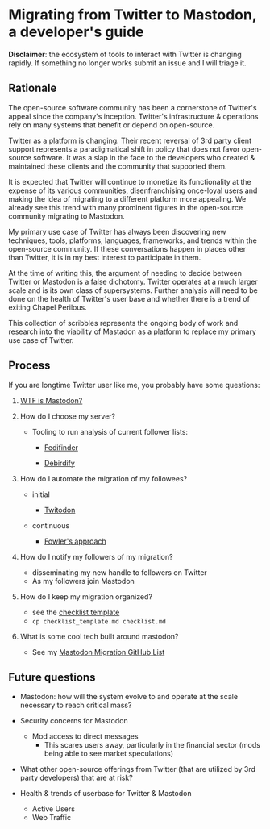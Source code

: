 # Migrating from Twitter to Mastodon, a developer's guide

**Disclaimer**: the ecosystem of tools to interact with Twitter is changing rapidly. If something no longer works submit an issue and I will triage it.

## Rationale

The open-source software community has been a cornerstone of Twitter's appeal since the company's inception. Twitter's infrastructure & operations rely on many systems that benefit or depend on open-source. 

Twitter as a platform is changing. Their recent reversal of 3rd party client support represents a paradigmatical shift in policy that does not favor open-source software. It was a slap in the face to the developers who created & maintained these clients and the community that supported them.

It is expected that Twitter will continue to monetize its functionality at the expense of its various communities, disenfranchising once-loyal users and making the idea of migrating to a different platform more appealing. We already see this trend with many prominent figures in the open-source community migrating to Mastodon.

My primary use case of Twitter has always been discovering new techniques, tools, platforms, languages, frameworks, and trends within the open-source community. If these conversations happen in places other than Twitter, it is in my best interest to participate in them.

At the time of writing this, the argument of needing to decide between Twitter or Mastodon is a false dichotomy. Twitter operates at a much larger scale and is its own class of supersystems.  Further analysis will need to be done on the health of Twitter's user base and whether there is a trend of exiting Chapel Perilous.

This collection of scribbles represents the ongoing body of work and research into the viability of Mastadon as a platform to replace my primary use case of Twitter.

## Process

If you are longtime Twitter user like me, you probably have some questions:

1. [WTF is Mastodon?](https://docs.joinmastodon.org/) 
2. How do I choose my server?

   - Tooling to run analysis of current follower lists:

     - [Fedifinder](https://github.com/lucahammer/fedifinder)

     - [Debirdify](https://github.com/pruvisto/debirdify)
3. How do I automate the migration of my followees?

   - initial
     - [Twitodon](https://twitodon.com/)

   - continuous
     - [Fowler's approach](https://twitter.com/martinfowler/status/1616074839537684480)
4. How do I notify my followers of my migration?

   - disseminating my new handle to followers on Twitter
   - As my followers join Mastodon
5. How do I keep my migration organized?
   - see the [checklist template](https://github.com/aloutfi/twitter_to_mastodon/blob/main/checklist_template.md)
   - `cp checklist_template.md checklist.md`

6. What is some cool tech built around mastodon?
   - See my [Mastodon Migration GitHub List](https://github.com/stars/aloutfi/lists/mastodon-migration)



## Future questions

- Mastodon: how will the system evolve to and operate at the scale necessary to reach critical mass?

- Security concerns for Mastodon
  - Mod access to direct messages
    - This scares users away, particularly in the financial sector (mods being able to see market speculations)
- What other open-source offerings from Twitter (that are utilized by 3rd party developers) that are at risk?

- Health & trends of userbase for Twitter & Mastodon
  - Active Users
  - Web Traffic
